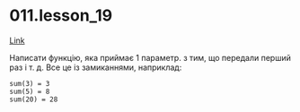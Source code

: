 # 011.lesson_19

[Link](https://witnesstime.github.io/FrontEndPro_Kolesnikov_HWs/011.lesson_19/index.html)

Написати функцію, яка приймає 1 параметр. з тим, що передали перший раз і т. д. Все це із замиканнями, наприклад:
```
sum(3) = 3 
sum(5) = 8
sum(20) = 28
```